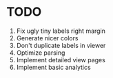 # TODO

1. Fix ugly tiny labels right margin
2. Generate nicer colors
3. Don't duplicate labels in viewer
4. Optimize parsing
5. Implement detailed view pages
6. Implement basic analytics
